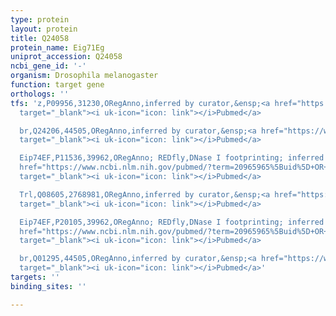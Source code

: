 ```yaml
---
type: protein
layout: protein
title: Q24058
protein_name: Eig71Eg
uniprot_accession: Q24058
ncbi_gene_id: '-'
organism: Drosophila melanogaster
function: target gene
orthologs: ''
tfs: 'z,P09956,31230,ORegAnno,inferred by curator,&ensp;<a href="https://www.ncbi.nlm.nih.gov/pubmed/?term=26578589%5Buid%5D+OR+2501151%5Buid%5D"
  target="_blank"><i uk-icon="icon: link"></i>Pubmed</a>

  br,Q24206,44505,ORegAnno,inferred by curator,&ensp;<a href="https://www.ncbi.nlm.nih.gov/pubmed/?term=8954742%5Buid%5D+OR+26578589%5Buid%5D"
  target="_blank"><i uk-icon="icon: link"></i>Pubmed</a>

  Eip74EF,P11536,39962,ORegAnno; REDfly,DNase I footprinting; inferred by curator,&ensp;<a
  href="https://www.ncbi.nlm.nih.gov/pubmed/?term=20965965%5Buid%5D+OR+26578589%5Buid%5D+OR+8557043%5Buid%5D+OR+2208281%5Buid%5D"
  target="_blank"><i uk-icon="icon: link"></i>Pubmed</a>

  Trl,Q08605,2768981,ORegAnno,inferred by curator,&ensp;<a href="https://www.ncbi.nlm.nih.gov/pubmed/?term=26578589%5Buid%5D+OR+2501151%5Buid%5D"
  target="_blank"><i uk-icon="icon: link"></i>Pubmed</a>

  Eip74EF,P20105,39962,ORegAnno; REDfly,DNase I footprinting; inferred by curator,&ensp;<a
  href="https://www.ncbi.nlm.nih.gov/pubmed/?term=20965965%5Buid%5D+OR+26578589%5Buid%5D+OR+8557043%5Buid%5D+OR+2208281%5Buid%5D"
  target="_blank"><i uk-icon="icon: link"></i>Pubmed</a>

  br,Q01295,44505,ORegAnno,inferred by curator,&ensp;<a href="https://www.ncbi.nlm.nih.gov/pubmed/?term=8954742%5Buid%5D+OR+26578589%5Buid%5D"
  target="_blank"><i uk-icon="icon: link"></i>Pubmed</a>'
targets: ''
binding_sites: ''

---
```

